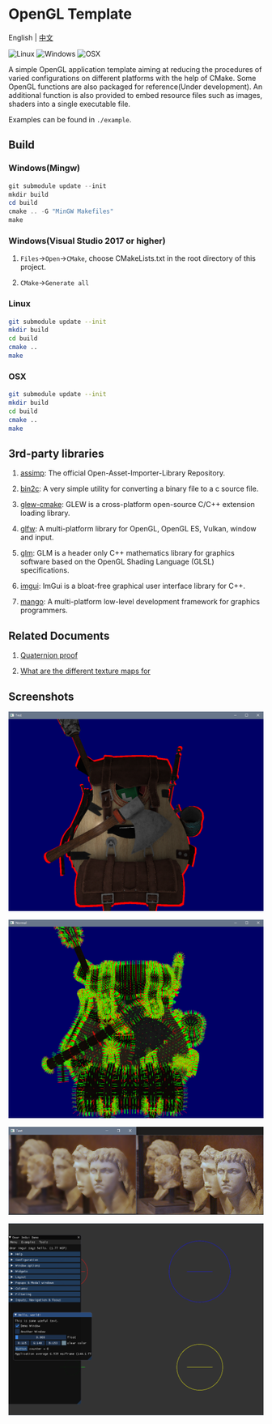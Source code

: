 # OpenGL Template

English | [中文](README-CN.md)

![Linux](https://github.com/Biobots/GL-Template/workflows/Linux/badge.svg) ![Windows](https://github.com/Biobots/GL-Template/workflows/Windows/badge.svg) ![OSX](https://github.com/Biobots/GL-Template/workflows/OSX/badge.svg)

A simple OpenGL application template aiming at reducing the procedures of varied configurations on different platforms with the help of CMake. Some OpenGL functions are also packaged for reference(Under development). An additional function is also provided to embed resource files such as images, shaders into a single executable file.

Examples can be found in `./example`.

## Build

### Windows(Mingw)

```powershell
git submodule update --init
mkdir build
cd build
cmake .. -G "MinGW Makefiles"
make
```

### Windows(Visual Studio 2017 or higher)

1. `Files`->`Open`->`CMake`, choose CMakeLists.txt in the root directory of this project.

2. `CMake`->`Generate all`

### Linux

```bash
git submodule update --init
mkdir build
cd build
cmake ..
make
```

### OSX

```bash
git submodule update --init
mkdir build
cd build
cmake ..
make
```


## 3rd-party libraries

1. [assimp](https://github.com/assimp/assimp): The official Open-Asset-Importer-Library Repository.

2. [bin2c](https://github.com/gwilymk/bin2c): A very simple utility for converting a binary file to a c source file.

3. [glew-cmake](https://github.com/Perlmint/glew-cmake): GLEW is a cross-platform open-source C/C++ extension loading library.

4. [glfw](https://github.com/glfw/glfw): A multi-platform library for OpenGL, OpenGL ES, Vulkan, window and input.

5. [glm](https://github.com/g-truc/glm): GLM is a header only C++ mathematics library for graphics software based on the OpenGL Shading Language (GLSL) specifications.

6. [imgui](https://github.com/ocornut/imgui): ImGui is a bloat-free graphical user interface library for C++.

7. [mango](https://github.com/t0rakka/mango): A multi-platform low-level development framework for graphics programmers.

## Related Documents

1. [Quaternion proof](http://graphics.stanford.edu/courses/cs348a-17-winter/Papers/quaternion.pdf)

2. [What are the different texture maps for](https://help.poliigon.com/en/articles/1712652-what-are-the-different-texture-maps-for)

## Screenshots

![Shade](screenshots/shade.png)

![Normal Visualization](screenshots/normal_visualize.png)

![Guided filter](screenshots/guidedfilter.png)

![Imgui](screenshots/geometrywithimgui.png)
